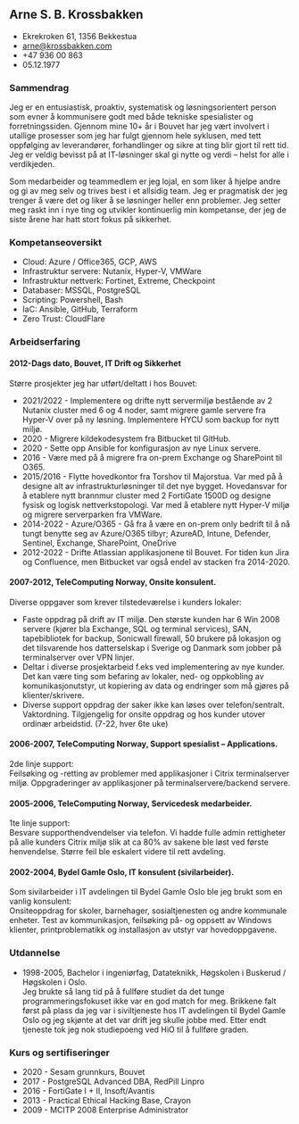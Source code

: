## Arne S. B. Krossbakken
* Ekrekroken 61, 1356 Bekkestua
* arne@krossbakken.com
* +47 936 00 863
* 05.12.1977

### Sammendrag
Jeg er en entusiastisk, proaktiv, systematisk og løsningsorientert person som evner å kommunisere godt med både tekniske spesialister og forretningssiden. Gjennom mine 10+ år i Bouvet har jeg vært involvert i utallige prosesser som jeg har fulgt gjennom hele syklusen, med tett oppfølging av leverandører, forhandlinger og sikre at ting blir gjort til rett tid. Jeg er veldig bevisst på at IT-løsninger skal gi nytte og verdi – helst for alle i verdikjeden. 

Som medarbeider og teammedlem er jeg lojal, en som liker å hjelpe andre og gi av meg selv og trives best i et allsidig team. Jeg er pragmatisk der jeg trenger å være det og liker å se løsninger heller enn problemer. Jeg setter meg raskt inn i nye ting og utvikler kontinuerlig min kompetanse, der jeg de siste årene har hatt stort fokus på sikkerhet.

### Kompetanseoversikt
* Cloud: Azure / Office365, GCP, AWS
* Infrastruktur servere: Nutanix, Hyper-V, VMWare
* Infrastruktur nettverk: Fortinet, Extreme, Checkpoint
* Databaser: MSSQL, PostgreSQL
* Scripting: Powershell, Bash
* IaC: Ansible, GitHub, Terraform
* Zero Trust: CloudFlare

### Arbeidserfaring

#### 2012-Dags dato, Bouvet, IT Drift og Sikkerhet

Større prosjekter jeg har utført/deltatt i hos Bouvet:

* 2021/2022 - Implementere og drifte nytt servermiljø bestående av 2 Nutanix cluster med 6 og 4 noder, samt migrere gamle servere fra Hyper-V over på ny løsning. Implementere HYCU som backup for nytt miljø.
* 2020 - Migrere kildekodesystem fra Bitbucket til GitHub.
* 2020 - Sette opp Ansible for konfigurasjon av nye Linux servere.
* 2016 - Være med på å migrere fra on-prem Exchange og SharePoint til O365.
* 2015/2016 - Flytte hovedkontor fra Torshov til Majorstua. Var med på å designe alt av infrastrukturløsninger til det nye bygget. Hovedansvar for å etablere nytt brannmur cluster med 2 FortiGate 1500D og designe fysisk og logisk nettverkstopologi. Var med å etablere nytt Hyper-V miljø og migrere serverparken fra VMWare.
* 2014-2022 - Azure/O365 - Gå fra å være en on-prem only bedrift til å nå tungt benytte seg av Azure/O365 tilbyr; AzureAD, Intune, Defender, Sentinel, Exchange, SharePoint, OneDrive
* 2012-2022 - Drifte Atlassian applikasjonene til Bouvet. For tiden kun Jira og Confluence, men Bitbucket var også endel av stacken fra 2014-2020.

#### 2007-2012, TeleComputing Norway, Onsite konsulent.
Diverse oppgaver som krever tilstedeværelse i kunders lokaler:  
* Faste oppdrag på drift av IT miljø. Den største kunden har 6 Win 2008 servere (kjører bla Exchange, SQL og terminal services), SAN, tapebibliotek for backup, Sonicwall firewall, 50 brukere på lokasjon og det tilsvarende hos datterselskap i Sverige og Danmark som jobber på terminalserver over VPN linjer.
* Deltar i diverse prosjektarbeid f.eks ved implementering av nye kunder. Det kan være ting som befaring av lokaler, ned- og oppkobling av komunikasjonutstyr, ut kopiering av data og endringer som må gjøres på klienter/skrivere.
* Diverse support oppdrag der saker ikke kan løses over telefon/sentralt.
Vaktordning. Tilgjengelig for onsite oppdrag og hos kunder utover ordinær arbeidstid. (7-22, hver 6te uke) 

#### 2006-2007, TeleComputing Norway, Support spesialist – Applications.
2de linje support:  
Feilsøking og -retting av problemer med applikasjoner i Citrix terminalserver miljø.
Oppgraderinger av applikasjoner på terminalservere/backend servere. 

#### 2005-2006, TeleComputing Norway, Servicedesk medarbeider.
1te linje support:  
Besvare supporthendvendelser via telefon. Vi hadde fulle admin rettigheter på alle kunders Citrix miljø slik at ca 80% av sakene ble løst ved første henvendelse. Større feil ble eskalert videre til rett avdeling. 

#### 2002-2004, Bydel Gamle Oslo, IT konsulent (sivilarbeider).
Som sivilarbeider i IT avdelingen til Bydel Gamle Oslo ble jeg brukt som en vanlig konsulent:  
Onsiteoppdrag for skoler, barnehager, sosialtjenesten og andre kommunale enheter. Test av kommunikasjon, feilsøking på- og oppsett av Windows klienter, printproblematikk og installasjon av utstyr var hovedoppgavene.


### Utdannelse

* 1998-2005, Bachelor i ingeniørfag, Datateknikk, Høgskolen i Buskerud / Høgskolen i Oslo.  
 Jeg brukte så lang tid på å fullføre studiet da det tunge programmeringsfokuset ikke var en god match for meg. Brikkene falt først på plass da jeg var i siviltjeneste hos IT avdelingen til Bydel Gamle Oslo og jeg skjønte at det var drift jeg skulle jobbe med. Etter endt tjeneste tok jeg nok studiepoeng ved HiO til å fullføre graden.


### Kurs og sertifiseringer
* 2020 - Sesam grunnkurs, Bouvet
* 2017 - PostgreSQL Advanced DBA, RedPill Linpro
* 2016 - FortiGate I + II, Insoft/Avantis
* 2013 - Practical Ethical Hacking Base, Crayon
* 2009 - MCITP 2008 Enterprise Administrator 

